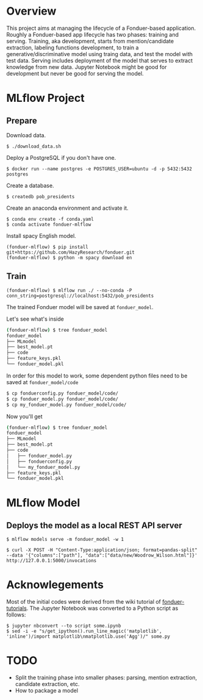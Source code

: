 # Overview

This project aims at managing the lifecycle of a Fonduer-based application.
Roughly a Fonduer-based app lifecycle has two phases: training and serving.
Training, aka development, starts from mention/candidate extraction, labeling functions development, to train a generative/discriminative model using traing data, and test the model with test data.
Serving includes deployment of the model that serves to extract knowledge from new data.
Jupyter Notebook might be good for development but never be good for serving the model.

# MLflow Project

## Prepare

Download data.

```
$ ./download_data.sh
```

Deploy a PostgreSQL if you don't have one.

```
$ docker run --name postgres -e POSTGRES_USER=ubuntu -d -p 5432:5432 postgres
```

Create a database.

```
$ createdb pob_presidents
```

Create an anaconda environment and activate it.

```
$ conda env create -f conda.yaml
$ conda activate fonduer-mlflow
```

Install spacy English model.

```
(fonduer-mlflow) $ pip install git+https://github.com/HazyResearch/fonduer.git
(fonduer-mlflow) $ python -m spacy download en
```

## Train

```
(fonduer-mlflow) $ mlflow run ./ --no-conda -P conn_string=postgresql://localhost:5432/pob_presidents
```

The trained Fonduer model will be saved at `fonduer_model`.

Let's see what's inside

```bash
(fonduer-mlflow) $ tree fonduer_model
fonduer_model
├── MLmodel
├── best_model.pt
├── code
├── feature_keys.pkl
└── fonduer_model.pkl
```

In order for this model to work, some dependent python files need to be saved at `fonduer_model/code`

```bash
$ cp fonduerconfig.py fonduer_model/code/
$ cp fonduer_model.py fonduer_model/code/
$ cp my_fonduer_model.py fonduer_model/code/
```

Now you'll get

```bash
(fonduer-mlflow) $ tree fonduer_model
fonduer_model
├── MLmodel
├── best_model.pt
├── code
│   ├── fonduer_model.py
│   ├── fonduerconfig.py
│   └── my_fonduer_model.py
├── feature_keys.pkl
└── fonduer_model.pkl
```

# MLflow Model

## Deploys the model as a local REST API server

```
$ mlflow models serve -m fonduer_model -w 1
```


```
$ curl -X POST -H "Content-Type:application/json; format=pandas-split" --data '{"columns":["path"], "data":["data/new/Woodrow_Wilson.html"]}' http://127.0.0.1:5000/invocations
```

# Acknowlegements

Most of the initial codes were derived from the wiki tutorial of [fonduer-tutorials](https://github.com/HazyResearch/fonduer-tutorials).
The Jupyter Notebook was converted to a Python script as follows:

```
$ jupyter nbconvert --to script some.ipynb
$ sed -i -e "s/get_ipython().run_line_magic('matplotlib', 'inline')/import matplotlib\nmatplotlib.use('Agg')/" some.py
```

# TODO

- Split the training phase into smaller phases: parsing, mention extraction, candidate extraction, etc.
- How to package a model
